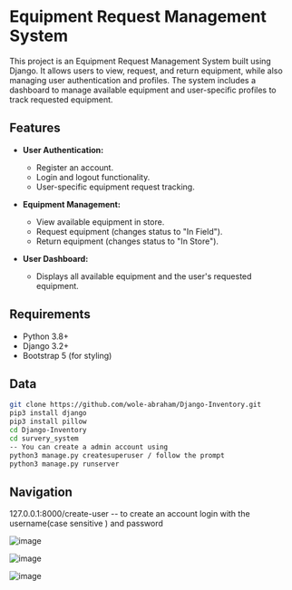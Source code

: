 # Equipment Request Management System

This project is an Equipment Request Management System built using Django. It allows users to view, request, and return equipment, while also managing user authentication and profiles. The system includes a dashboard to manage available equipment and user-specific profiles to track requested equipment.

## Features

- **User Authentication:**
  - Register an account.
  - Login and logout functionality.
  - User-specific equipment request tracking.

- **Equipment Management:**
  - View available equipment in store.
  - Request equipment (changes status to "In Field").
  - Return equipment (changes status to "In Store").

- **User Dashboard:**
  - Displays all available equipment and the user's requested equipment.
  
## Requirements

- Python 3.8+
- Django 3.2+
- Bootstrap 5 (for styling)
  
## Data



```bash
git clone https://github.com/wole-abraham/Django-Inventory.git
pip3 install django
pip3 install pillow
cd Django-Inventory
cd survery_system
-- You can create a admin account using
python3 manage.py createsuperuser / follow the prompt
python3 manage.py runserver

```
## Navigation
127.0.0.1:8000/create-user  -- to create an account
login with the username(case sensitive ) and password


![image](https://github.com/user-attachments/assets/fff12d83-6919-4bbe-b445-6bec9283422d)

![image](https://github.com/user-attachments/assets/07433cac-7a1a-43cd-a836-354f488388d4)

![image](https://github.com/user-attachments/assets/1014ed9d-d9f1-424c-aedc-c64885ccca45)

